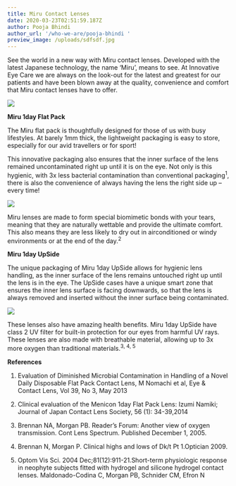 ```yaml
---
title: Miru Contact Lenses
date: 2020-03-23T02:51:59.187Z
author: Pooja Bhindi
author_url: '/who-we-are/pooja-bhindi '
preview_image: /uploads/sdfsdf.jpg
---
```

See the world in a new way with Miru contact lenses. Developed with the latest Japanese technology, the name ‘Miru’, means to see. At Innovative Eye Care we are always on the look-out for the latest and greatest for our patients and have been blown away at the quality, convenience and comfort that Miru contact lenses have to offer.

![](/uploads/miru.jpg)

**Miru 1day Flat Pack**

The Miru flat pack is thoughtfully designed for those of us with busy lifestyles. At barely 1mm thick, the lightweight packaging is easy to store, especially for our avid travellers or for sport!  

This innovative packaging also ensures that the inner surface of the lens remained uncontaminated right up until it is on the eye. Not only is this hygienic, with 3x less bacterial contamination than conventional packaging<sup>1</sup>, there is also the convenience of always having the lens the right side up – every time! 

![](/uploads/capture.jpg)

Miru lenses are made to form special biomimetic bonds with your tears, meaning that they are naturally wettable and provide the ultimate comfort. This also means they are less likely to dry out in airconditioned or windy environments or at the end of the day.<sup>2</sup>  

**Miru 1day UpSide**

The unique packaging of Miru 1day UpSide allows for hygienic lens handling, as the inner surface of the lens remains untouched right up until the lens is in the eye. The UpSide cases have a unique smart zone that ensures the inner lens surface is facing downwards, so that the lens is always removed and inserted without the inner surface being contaminated.    

![](/uploads/srgte.jpg)

These lenses also have amazing health benefits. Miru 1day UpSide have class 2 UV filter for built-in protection for our eyes from harmful UV rays. These lenses are also made with breathable material, allowing up to 3x more oxygen than traditional materials.<sup>3, 4, 5</sup>

**References** 

1. Evaluation of Diminished Microbial Contamination in Handling of a Novel Daily Disposable Flat Pack Contact Lens, M Nomachi et al, Eye & Contact Lens, Vol 39, No 3, May 2013 

2. Clinical evaluation of the Menicon 1day Flat Pack Lens: Izumi Namiki; Journal of Japan Contact Lens Society, 56 (1): 34-39,2014 

3. Brennan NA, Morgan PB. Reader’s Forum: Another view of oxygen transmission. Cont Lens Spectrum. Published December 1, 2005. 

4. Brennan N, Morgan P. Clinical highs and lows of Dk/t Pt 1.Optician 2009.  

5. Optom Vis Sci. 2004 Dec;81(12):911-21.Short-term physiologic response in neophyte subjects fitted with hydrogel and silicone hydrogel contact lenses. Maldonado-Codina C, Morgan PB, Schnider CM, Efron N